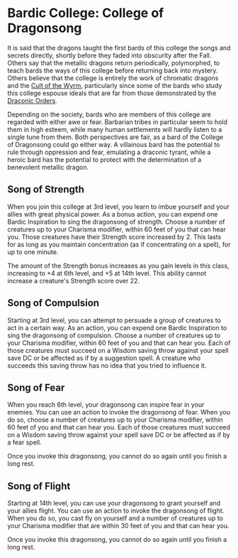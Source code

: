 # Bardic College: College of Dragonsong
It is said that the dragons taught the first bards of this college the songs and secrets directly, shortly before they faded into obscurity after the Fall. Others say that the metallic dragons return periodically, polymorphed, to teach bards the ways of this college before returning back into mystery. Others believe that the college is entirely the work of chromatic dragons and the [Cult of the Wyrm](/Organizations/CultOfTheWyrm.md), particularly since some of the bards who study this college espouse ideals that are far from those demonstrated by the [Draconic Orders](/Organizations/DraconicOrder/DraconicOrder.md).

Depending on the society, bards who are members of this college are regarded with either awe or fear. Barbarian tribes in particular seem to hold them in high esteem, while many human settlements will hardly listen to a single tune from them. Both perspectives are fair, as a bard of the College of Dragonsong could go either way. A villainous bard has the potential to rule through oppression and fear, emulating a draconic tyrant, while a heroic bard has the potential to protect with the determination of a benevolent metallic dragon.

## Song of Strength
When you join this college at 3rd level, you learn to imbue yourself and your allies with great physical power. As a bonus action, you can expend one Bardic Inspiration to sing the dragonsong of strength. Choose a number of creatures up to your Charisma modifier, within 60 feet of you that can hear you. Those creatures have their Strength score increased by 2. This lasts for as long as you maintain concentration (as if concentrating on a spell), for up to one minute.

The amount of the Strength bonus increases as you gain levels in this class, increasing to +4 at 6th level, and +5 at 14th level. This ability cannot increase a creature's Strength score over 22.

## Song of Compulsion
Starting at 3rd level, you can attempt to persuade a group of creatures to act in a certain way. As an action, you can expend one Bardic Inspiration to sing the dragonsong of compulsion. Choose a number of creatures up to your Charisma modifier, within 60 feet of you and that can hear you. Each of those creatures must succeed on a Wisdom saving throw against your spell save DC or be affected as if by a suggestion spell. A creature who succeeds this saving throw has no idea that you tried to influence it.

## Song of Fear
When you reach 6th level, your dragonsong can inspire fear in your enemies. You can use an action to invoke the dragonsong of fear. When you do so, choose a number of creatures up to your Charisma modifier, within 60 feet of you and that can hear you. Each of those creatures must succeed on a Wisdom saving throw against your spell save DC or be affected as if by a fear spell.

Once you invoke this dragonsong, you cannot do so again until you finish a long rest.

## Song of Flight
Starting at 14th level, you can use your dragonsong to grant yourself and your allies flight. You can use an action to invoke the dragonsong of flight. When you do so, you cast fly on yourself and a number of creatures up to your Charisma modifier that are within 30 feet of you and that can hear you.

Once you invoke this dragonsong, you cannot do so again until you finish a long rest.
